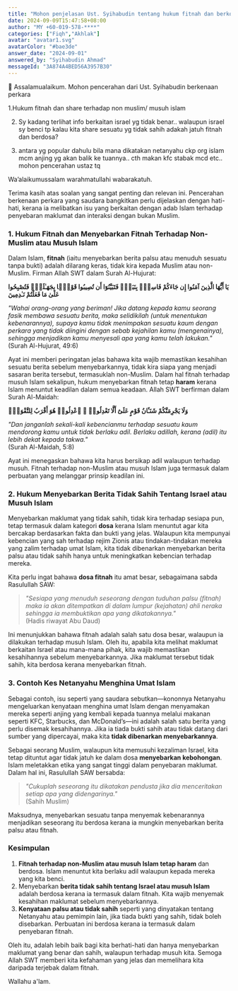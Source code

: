 ```yaml
---
title: "Mohon penjelasan Ust. Syihabudin tentang hukum fitnah dan berkongsi maklumat tidak benar mengenai non-Muslim, terutama berkaitan Israel."
date: 2024-09-09T15:47:58+08:00
author: "MY +60-019-578-****"
categories: ["Fiqh","Akhlak"]
avatar: "avatar1.svg"
avatarColor: "#bae3de"
answer_date: "2024-09-01"
answered_by: "Syihabudin Ahmad"
messageId: "3A874A4BED56A3957B30"
---
```


🛑 Assalamualaikum. Mohon pencerahan dari Ust. Syihabudin berkenaan perkara
 
1.Hukum fitnah dan share terhadap non muslim/ musuh islam

2. Sy kadang terlihat info berkaitan israel yg tidak benar.. walaupun israel sy benci tp kalau kita share sesuatu yg tidak sahih adakah jatuh fitnah dan berdosa?

3. antara yg popular dahulu bila mana dikatakan netanyahu ckp org islam mcm anjing yg akan balik ke tuannya.. cth makan kfc stabak mcd etc.. mohon pencerahan ustaz tq

<!--more-->

Wa’alaikumussalam warahmatullahi wabarakatuh.

Terima kasih atas soalan yang sangat penting dan relevan ini. Pencerahan berkenaan perkara yang saudara bangkitkan perlu dijelaskan dengan hati-hati, kerana ia melibatkan isu yang berkaitan dengan adab Islam terhadap penyebaran maklumat dan interaksi dengan bukan Muslim.

### 1. **Hukum Fitnah dan Menyebarkan Fitnah Terhadap Non-Muslim atau Musuh Islam**

Dalam Islam, **fitnah** (iaitu menyebarkan berita palsu atau menuduh sesuatu tanpa bukti) adalah dilarang keras, tidak kira kepada Muslim atau non-Muslim. Firman Allah SWT dalam Surah Al-Hujurat:

**يَا أَيُّهَا الَّذِينَ آمَنُوا إِن جَاءَكُمْ فَاسِقٌۢ بِنَبَإٍۢ فَتَبَيَّنُوٓا أَن تُصِيبُوا قَوْمًۭا بِجَهَـٰلَةٍۢ فَتُصْبِحُوا عَلَىٰ مَا فَعَلْتُمْ نَـٰدِمِينَ**

_"Wahai orang-orang yang beriman! Jika datang kepada kamu seorang fasik membawa sesuatu berita, maka selidikilah (untuk menentukan kebenarannya), supaya kamu tidak menimpakan sesuatu kaum dengan perkara yang tidak diingini dengan sebab kejahilan kamu (mengenainya), sehingga menjadikan kamu menyesali apa yang kamu telah lakukan."_  
(Surah Al-Hujurat, 49:6)

Ayat ini memberi peringatan jelas bahawa kita wajib memastikan kesahihan sesuatu berita sebelum menyebarkannya, tidak kira siapa yang menjadi sasaran berita tersebut, termasuklah non-Muslim. Dalam hal fitnah terhadap musuh Islam sekalipun, hukum menyebarkan fitnah tetap **haram** kerana Islam menuntut keadilan dalam semua keadaan. Allah SWT berfirman dalam Surah Al-Maidah:

**وَلَا يَجْرِمَنَّكُمْ شَنَـَٔانُ قَوْمٍ عَلَىٰٓ أَلَّا تَعْدِلُوا۟ ۚ ٱعْدِلُوا۟ هُوَ أَقْرَبُ لِلتَّقْوَىٰۖ**

_"Dan janganlah sekali-kali kebencianmu terhadap sesuatu kaum mendorong kamu untuk tidak berlaku adil. Berlaku adillah, kerana (adil) itu lebih dekat kepada takwa."_  
(Surah Al-Maidah, 5:8)

Ayat ini menegaskan bahawa kita harus bersikap adil walaupun terhadap musuh. Fitnah terhadap non-Muslim atau musuh Islam juga termasuk dalam perbuatan yang melanggar prinsip keadilan ini.

### 2. **Hukum Menyebarkan Berita Tidak Sahih Tentang Israel atau Musuh Islam**

Menyebarkan maklumat yang tidak sahih, tidak kira terhadap sesiapa pun, tetap termasuk dalam kategori **dosa** kerana Islam menuntut agar kita bercakap berdasarkan fakta dan bukti yang jelas. Walaupun kita mempunyai kebencian yang sah terhadap rejim Zionis atau tindakan-tindakan mereka yang zalim terhadap umat Islam, kita tidak dibenarkan menyebarkan berita palsu atau tidak sahih hanya untuk meningkatkan kebencian terhadap mereka.

Kita perlu ingat bahawa **dosa fitnah** itu amat besar, sebagaimana sabda Rasulullah SAW:

> *"Sesiapa yang menuduh seseorang dengan tuduhan palsu (fitnah) maka ia akan ditempatkan di dalam lumpur (kejahatan) ahli neraka sehingga ia membuktikan apa yang dikatakannya."*  
> (Hadis riwayat Abu Daud)

Ini menunjukkan bahawa fitnah adalah salah satu dosa besar, walaupun ia dilakukan terhadap musuh Islam. Oleh itu, apabila kita melihat maklumat berkaitan Israel atau mana-mana pihak, kita wajib memastikan kesahihannya sebelum menyebarkannya. Jika maklumat tersebut tidak sahih, kita berdosa kerana menyebarkan fitnah.

### 3. **Contoh Kes Netanyahu Menghina Umat Islam**

Sebagai contoh, isu seperti yang saudara sebutkan—kononnya Netanyahu mengeluarkan kenyataan menghina umat Islam dengan menyamakan mereka seperti anjing yang kembali kepada tuannya melalui makanan seperti KFC, Starbucks, dan McDonald’s—ini adalah salah satu berita yang perlu disemak kesahihannya. Jika ia tiada bukti sahih atau tidak datang dari sumber yang dipercayai, maka kita **tidak dibenarkan menyebarkannya**.

Sebagai seorang Muslim, walaupun kita memusuhi kezaliman Israel, kita tetap dituntut agar tidak jatuh ke dalam dosa **menyebarkan kebohongan**. Islam meletakkan etika yang sangat tinggi dalam penyebaran maklumat. Dalam hal ini, Rasulullah SAW bersabda:

> *"Cukuplah seseorang itu dikatakan pendusta jika dia menceritakan setiap apa yang didengarinya."*  
> (Sahih Muslim)

Maksudnya, menyebarkan sesuatu tanpa menyemak kebenarannya menjadikan seseorang itu berdosa kerana ia mungkin menyebarkan berita palsu atau fitnah.

### Kesimpulan

1. **Fitnah terhadap non-Muslim atau musuh Islam tetap haram** dan berdosa. Islam menuntut kita berlaku adil walaupun kepada mereka yang kita benci.
2. Menyebarkan **berita tidak sahih tentang Israel atau musuh Islam** adalah berdosa kerana ia termasuk dalam fitnah. Kita wajib menyemak kesahihan maklumat sebelum menyebarkannya.
3. **Kenyataan palsu atau tidak sahih** seperti yang dinyatakan tentang Netanyahu atau pemimpin lain, jika tiada bukti yang sahih, tidak boleh disebarkan. Perbuatan ini berdosa kerana ia termasuk dalam penyebaran fitnah.

Oleh itu, adalah lebih baik bagi kita berhati-hati dan hanya menyebarkan maklumat yang benar dan sahih, walaupun terhadap musuh kita. Semoga Allah SWT memberi kita kefahaman yang jelas dan memelihara kita daripada terjebak dalam fitnah.

Wallahu a'lam.
